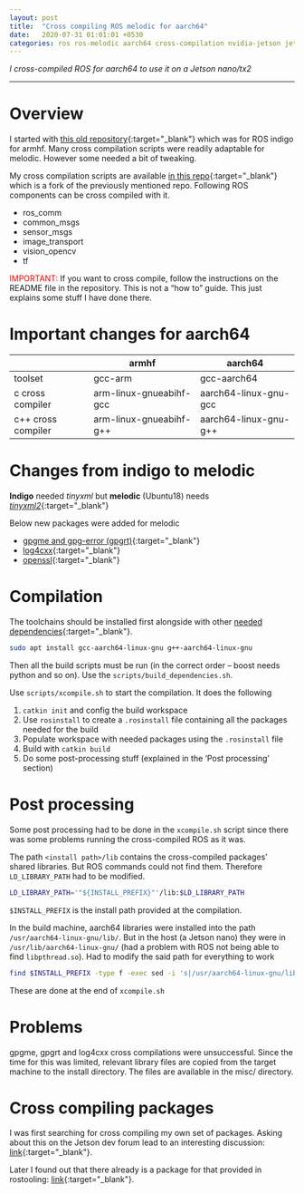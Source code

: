 ```yaml
---
layout: post
title:  "Cross compiling ROS melodic for aarch64"
date:   2020-07-31 01:01:01 +0530
categories: ros ros-melodic aarch64 cross-compilation nvidia-jetson jetson-nano
---
```


*I cross-compiled ROS for aarch64 to use it on a Jetson nano/tx2*

---

# Overview

I started with [this old repository][1]{:target="_blank"} which was for ROS indigo for armhf. Many cross compilation 
scripts were readily adaptable for melodic. However some needed a bit of tweaking.

My cross compilation scripts are available [in this repo][2]{:target="_blank"} which is a fork of the previously 
mentioned repo. Following ROS components can be cross compiled with it.

* ros_comm
* common_msgs
* sensor_msgs
* image_transport
* vision_opencv
* tf

<font color="red">IMPORTANT:</font> If you want to cross compile, follow the instructions on the README file in the 
repository. This is not a “how to” guide. This just explains some stuff I have done there.


# Important changes for aarch64

|                    | armhf                   | aarch64               |
|--------------------|-------------------------|-----------------------|
| toolset            | gcc-arm                 | gcc-aarch64           |
| c cross compiler   | arm-linux-gnueabihf-gcc | aarch64-linux-gnu-gcc |
| c++ cross compiler | arm-linux-gnueabihf-g++ | aarch64-linux-gnu-g++ |

# Changes from indigo to melodic

**Indigo** needed *tinyxml* but **melodic** (Ubuntu18) needs [*tinyxml2*][3]{:target="_blank"}

Below new packages were added for melodic

* [gpgme and gpg-error (gpgrt)][4]{:target="_blank"}
* [log4cxx][5]{:target="_blank"}
* [openssl][6]{:target="_blank"}

# Compilation

The toolchains should be installed first alongside with other [needed dependencies][7]{:target="_blank"}.

```sh
sudo apt install gcc-aarch64-linux-gnu g++-aarch64-linux-gnu
```

Then all the build scripts must be run (in the correct order – boost needs python and so on). Use the 
`scripts/build_dependencies.sh`.

Use `scripts/xcompile.sh` to start the compilation. It does the following

1. `catkin init` and config the build workspace
2. Use `rosinstall` to create a `.rosinstall` file containing all the packages needed for the build
3. Populate workspace with needed packages using the `.rosinstall` file
4. Build with `catkin build`
5. Do some post-processing stuff (explained in the ‘Post processing’ section)

# Post processing

Some post processing had to be done in the `xcompile.sh` script since there was some problems running the cross-compiled 
ROS as it was.

The path `<install path>/lib` contains the cross-compiled packages’ shared libraries. But ROS commands could not find 
them. Therefore `LD_LIBRARY_PATH` had to be modified.

```sh
LD_LIBRARY_PATH='"${INSTALL_PREFIX}"'/lib:$LD_LIBRARY_PATH
```

`$INSTALL_PREFIX` is the install path provided at the compilation.

In the build machine, aarch64 libraries were installed into the path `/usr/aarch64-linux-gnu/lib/`. But in the host 
(a Jetson nano) they were in `/usr/lib/aarch64-linux-gnu/` (had a problem with ROS not being able to find 
`libpthread.so`). Had to modify the said path for everything to work

```sh
find $INSTALL_PREFIX -type f -exec sed -i 's|/usr/aarch64-linux-gnu/lib/|/usr/lib/aarch64-linux-gnu/|g' {} \;
```

These are done at the end of `xcompile.sh`

# Problems

gpgme, gpgrt and log4cxx cross compilations were unsuccessful. Since the time for this was limited, relevant library 
files are copied from the target machine to the install directory. The files are available in the misc/ directory.

# Cross compiling packages

I was first searching for cross compiling my own set of packages. Asking about this on the Jetson dev forum lead to an 
interesting discussion: [link][8]{:target="_blank"}.

Later I found out that there already is a package for that provided in rostooling: [link][9]{:target="_blank"}.

[1]: https://github.com/mktk1117/ROS_ARM_CROSSCOMPILE
[2]: https://github.com/teshanshanuka/ROS_crosscompile
[3]: http://www.grinninglizard.com/tinyxml2/
[4]: https://www.gnupg.org/software/gpgme/index.html
[5]: https://logging.apache.org/log4cxx/latest_stable/
[6]: https://www.openssl.org/
[7]: https://github.com/teshanshanuka/ROS_crosscompile/blob/melodic_aarch64/scripts/build_dependencies.sh
[8]: https://forums.developer.nvidia.com/t/cross-compile-my-ros-package-for-nvidia-jetson-tx2/142926/12
[9]: https://github.com/ros-tooling/cross_compile
